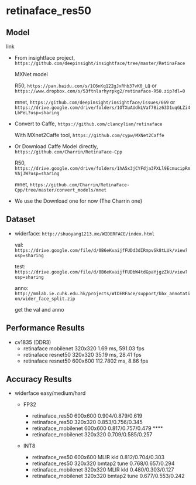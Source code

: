 # retinaface_res50

## Model

link

- From insightface project, `https://github.com/deepinsight/insightface/tree/master/RetinaFace`

  MXNet model

  R50, `https://pan.baidu.com/s/1C6nKq122gJxRhb37vK0_LQ` or `https://www.dropbox.com/s/53ftnlarhyrpkg2/retinaface-R50.zip?dl=0`

  mnet, `https://github.com/deepinsight/insightface/issues/669` or `https://drive.google.com/drive/folders/1OTXuAUdkLVaf78iz63D1uqGLZi4LbPeL?usp=sharing`

- Convert to Caffe, `https://github.com/clancylian/retinaface`

  With MXnet2Caffe tool, `https://github.com/cypw/MXNet2Caffe`

- Or Download Caffe Model directly, `https://github.com/Charrin/RetinaFace-Cpp`

  R50, `https://drive.google.com/drive/folders/1hA5x3jCYFdja3PXLl9EcmucipRmVAj3W?usp=sharing`

  mnet, `https://github.com/Charrin/RetinaFace-Cpp/tree/master/convert_models/mnet`

- We use the Download one for now (The Charrin one)

## Dataset

- widerface: `http://shuoyang1213.me/WIDERFACE/index.html`

  val: `https://drive.google.com/file/d/0B6eKvaijfFUDd3dIRmpvSk8tLUk/view?usp=sharing`

  test: `https://drive.google.com/file/d/0B6eKvaijfFUDbW4tdGpaYjgzZkU/view?usp=sharing`

  anno: `http://mmlab.ie.cuhk.edu.hk/projects/WIDERFace/support/bbx_annotation/wider_face_split.zip`

  get the val and anno

## Performance Results

- cv1835 (DDR3)
  - retinaface mobilenet 320x320  1.69 ms, 591.03 fps
  - retinaface resnet50 320x320   35.19 ms, 28.41 fps
  - retinaface resnet50 600x600   112.7802 ms, 8.86 fps

## Accuracy Results

- widerface easy/medium/hard
  - FP32
    - retinaface_res50     600x600   0.904/0.879/0.619
    - retinaface_res50     320x320   0.853/0.756/0.345
    - retinaface_mobilenet 600x600   0.817/0.757/0.479   ****
    - retinaface_mobilenet 320x320   0.709/0.585/0.257

  - INT8
    - retinaface_res50     600x600  MLIR   kld   0.812/0.704/0.303
    - retinaface_res50     320x320  bmtap2 tune  0.768/0.657/0.294
    - retinaface_mobilenet 320x320  MLIR   kld   0.480/0.303/0.127
    - retinaface_mobilenet 320x320  bmtap2 tune  0.677/0.553/0.242